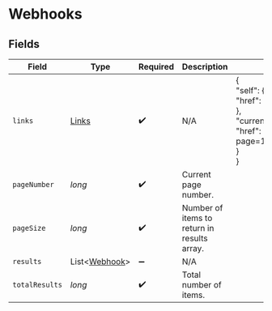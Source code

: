 # Webhooks


## Fields

| Field                                                                                             | Type                                                                                              | Required                                                                                          | Description                                                                                       | Example                                                                                           |
| ------------------------------------------------------------------------------------------------- | ------------------------------------------------------------------------------------------------- | ------------------------------------------------------------------------------------------------- | ------------------------------------------------------------------------------------------------- | ------------------------------------------------------------------------------------------------- |
| `links`                                                                                           | [Links](../../models/shared/Links.md)                                                             | :heavy_check_mark:                                                                                | N/A                                                                                               | {<br/>"self": {<br/>"href": "/companies"<br/>},<br/>"current": {<br/>"href": "/companies?page=1\u0026pageSize=10"<br/>}<br/>} |
| `pageNumber`                                                                                      | *long*                                                                                            | :heavy_check_mark:                                                                                | Current page number.                                                                              |                                                                                                   |
| `pageSize`                                                                                        | *long*                                                                                            | :heavy_check_mark:                                                                                | Number of items to return in results array.                                                       |                                                                                                   |
| `results`                                                                                         | List<[Webhook](../../models/shared/Webhook.md)>                                                   | :heavy_minus_sign:                                                                                | N/A                                                                                               |                                                                                                   |
| `totalResults`                                                                                    | *long*                                                                                            | :heavy_check_mark:                                                                                | Total number of items.                                                                            |                                                                                                   |